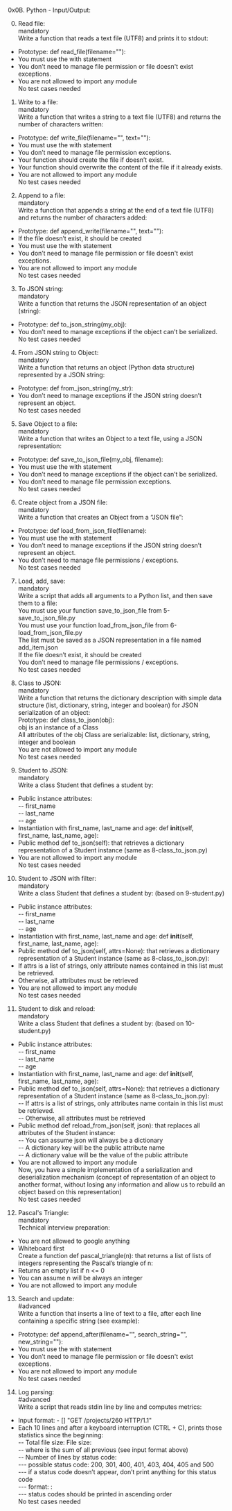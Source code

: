 0x0B. Python - Input/Output:  

0. Read file:  
mandatory  
Write a function that reads a text file (UTF8) and prints it to stdout:  
- Prototype: def read_file(filename=""):  
- You must use the with statement  
- You don’t need to manage file permission or file doesn't exist exceptions.  
- You are not allowed to import any module  
No test cases needed  

1. Write to a file:  
mandatory  
Write a function that writes a string to a text file (UTF8) and returns the number of characters written:  
- Prototype: def write_file(filename="", text=""):  
- You must use the with statement  
- You don’t need to manage file permission exceptions.  
- Your function should create the file if doesn’t exist.  
- Your function should overwrite the content of the file if it already exists.  
- You are not allowed to import any module  
No test cases needed  

2. Append to a file:  
mandatory  
Write a function that appends a string at the end of a text file (UTF8) and returns the number of characters added:  
- Prototype: def append_write(filename="", text=""):  
- If the file doesn’t exist, it should be created  
- You must use the with statement  
- You don’t need to manage file permission or file doesn't exist exceptions.  
- You are not allowed to import any module  
No test cases needed  

3. To JSON string:  
mandatory  
Write a function that returns the JSON representation of an object (string):  
- Prototype: def to_json_string(my_obj):  
- You don’t need to manage exceptions if the object can’t be serialized.  
No test cases needed  

4. From JSON string to Object:  
mandatory  
Write a function that returns an object (Python data structure) represented by a JSON string:  
- Prototype: def from_json_string(my_str):  
- You don’t need to manage exceptions if the JSON string doesn’t represent an object.  
No test cases needed  

5. Save Object to a file:  
mandatory  
Write a function that writes an Object to a text file, using a JSON representation:  
- Prototype: def save_to_json_file(my_obj, filename):  
- You must use the with statement  
- You don’t need to manage exceptions if the object can’t be serialized.  
- You don’t need to manage file permission exceptions.  
No test cases needed  

6. Create object from a JSON file:  
mandatory  
Write a function that creates an Object from a “JSON file”:  
- Prototype: def load_from_json_file(filename):  
- You must use the with statement  
- You don’t need to manage exceptions if the JSON string doesn’t represent an object.  
- You don’t need to manage file permissions / exceptions.  
No test cases needed  

7. Load, add, save:  
mandatory  
Write a script that adds all arguments to a Python list, and then save them to a file:  
You must use your function save_to_json_file from 5-save_to_json_file.py  
You must use your function load_from_json_file from 6-load_from_json_file.py  
The list must be saved as a JSON representation in a file named add_item.json  
If the file doesn’t exist, it should be created  
You don’t need to manage file permissions / exceptions.  
No test cases needed  

8. Class to JSON:  
mandatory  
Write a function that returns the dictionary description with simple data structure (list, dictionary, string, integer and boolean) for JSON serialization of an object:  
Prototype: def class_to_json(obj):  
obj is an instance of a Class  
All attributes of the obj Class are serializable: list, dictionary, string, integer and boolean  
You are not allowed to import any module  
No test cases needed  

9. Student to JSON:  
mandatory  
Write a class Student that defines a student by:  
- Public instance attributes:  
-- first_name  
-- last_name  
-- age  
- Instantiation with first_name, last_name and age: def __init__(self, first_name, last_name, age):  
- Public method def to_json(self): that retrieves a dictionary representation of a Student instance (same as 8-class_to_json.py)  
- You are not allowed to import any module  
No test cases needed  

10. Student to JSON with filter:  
mandatory  
Write a class Student that defines a student by: (based on 9-student.py)  
- Public instance attributes:  
-- first_name  
-- last_name  
-- age  
- Instantiation with first_name, last_name and age: def __init__(self, first_name, last_name, age):  
- Public method def to_json(self, attrs=None): that retrieves a dictionary representation of a Student instance (same as 8-class_to_json.py):  
- If attrs is a list of strings, only attribute names contained in this list must be retrieved.  
- Otherwise, all attributes must be retrieved  
- You are not allowed to import any module  
No test cases needed  

11. Student to disk and reload:  
mandatory  
Write a class Student that defines a student by: (based on 10-student.py)  
- Public instance attributes:  
-- first_name  
-- last_name  
-- age  
- Instantiation with first_name, last_name and age: def __init__(self, first_name, last_name, age):  
- Public method def to_json(self, attrs=None): that retrieves a dictionary representation of a Student instance (same as 8-class_to_json.py):  
-- If attrs is a list of strings, only attributes name contain in this list must be retrieved.  
-- Otherwise, all attributes must be retrieved  
- Public method def reload_from_json(self, json): that replaces all attributes of the Student instance:  
-- You can assume json will always be a dictionary  
-- A dictionary key will be the public attribute name  
-- A dictionary value will be the value of the public attribute  
- You are not allowed to import any module  
Now, you have a simple implementation of a serialization and deserialization mechanism (concept of representation of an object to another format, without losing any information and allow us to rebuild an object based on this representation)  
No test cases needed  

12. Pascal's Triangle:  
mandatory  
Technical interview preparation:  
- You are not allowed to google anything  
- Whiteboard first  
Create a function def pascal_triangle(n): that returns a list of lists of integers representing the Pascal’s triangle of n:  
- Returns an empty list if n <= 0  
- You can assume n will be always an integer  
- You are not allowed to import any module  

13. Search and update:  
#advanced  
Write a function that inserts a line of text to a file, after each line containing a specific string (see example):  
- Prototype: def append_after(filename="", search_string="", new_string=""):  
- You must use the with statement  
- You don’t need to manage file permission or file doesn't exist exceptions.  
- You are not allowed to import any module  
No test cases needed  

14. Log parsing:  
#advanced  
Write a script that reads stdin line by line and computes metrics:  
- Input format: <IP Address> - [<date>] "GET /projects/260 HTTP/1.1" <status code> <file size>  
- Each 10 lines and after a keyboard interruption (CTRL + C), prints those statistics since the beginning:  
-- Total file size: File size: <total size>  
-- where is the sum of all previous (see input format above)  
-- Number of lines by status code:  
--- possible status code: 200, 301, 400, 401, 403, 404, 405 and 500  
--- if a status code doesn’t appear, don’t print anything for this status code  
--- format: <status code>: <number>  
--- status codes should be printed in ascending order  
No test cases needed  
